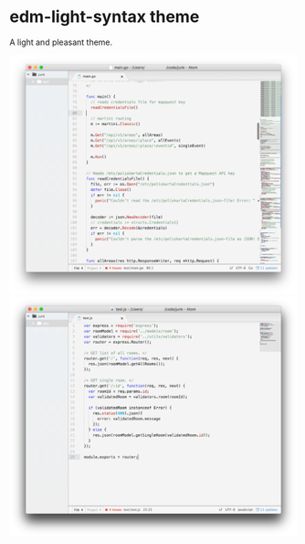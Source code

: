 # edm-light-syntax theme

A light and pleasant theme.

![A screenshot of the theme](https://raw.githubusercontent.com/edm-opensource/edm-light-syntax/master/screenshots/go.png)
![A screenshot of the theme](https://raw.githubusercontent.com/edm-opensource/edm-light-syntax/master/screenshots/js.png)
